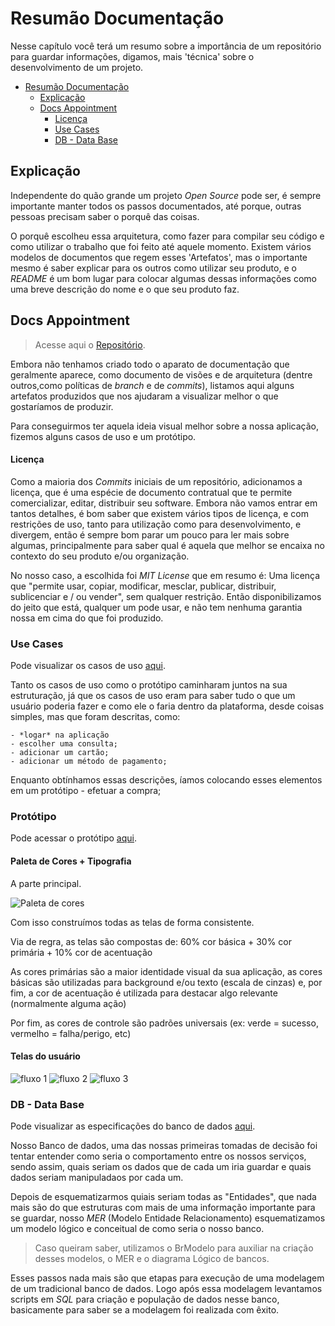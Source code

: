 # Resumão Documentação

Nesse capítulo você terá um resumo sobre a importância de um repositório para guardar informações, digamos, mais 'técnica' sobre o desenvolvimento de um projeto.

- [Resumão Documentação]()
  - [Explicação](#explicação)
  - [Docs Appointment](#Docs-Appointment)
    - [Licença](#Licença)
    - [Use Cases](#Use-Cases)
    - [DB - Data Base](#DB---Data-Base)
    

## Explicação

Independente do quão grande um projeto *Open Source* pode ser, é sempre importante manter todos os passos documentados, até porque, outras pessoas precisam saber o porquê das coisas.

O porquê escolheu essa arquitetura, como fazer para compilar seu código e como utilizar o trabalho que foi feito até aquele momento. Existem vários modelos de documentos que regem esses 'Artefatos', mas o importante mesmo é saber explicar para os outros como utilizar seu produto, e o *README* é um bom lugar para colocar algumas dessas informações como uma breve descrição do nome e o que seu produto faz.


## Docs Appointment

> Acesse aqui o [Repositório](https://github.com/appointment-octopus/docs/).

Embora não tenhamos criado todo o aparato de documentação que geralmente aparece, como documento de visões e de arquitetura (dentre outros,como políticas de *branch* e de *commits*), listamos aqui alguns artefatos produzidos que nos ajudaram a visualizar melhor o que gostaríamos de produzir.

Para conseguirmos ter aquela ideia visual melhor sobre a nossa aplicação, fizemos alguns casos de uso e um protótipo.

#### Licença

Como a maioria dos *Commits* iniciais de um repositório, adicionamos a licença, que é uma espécie de documento contratual que te permite comercializar, editar, distribuir seu software. Embora não vamos entrar em tantos detalhes, é bom saber que existem vários tipos de licença, e com restrições de uso, tanto para utilização como para desenvolvimento, e divergem, então é sempre bom parar um pouco para ler mais sobre algumas, principalmente para saber qual é aquela que melhor se encaixa no contexto do seu produto e/ou organização.

No nosso caso, a escolhida foi *MIT License* que em resumo é: Uma licença que "permite usar, copiar, modificar, mesclar, publicar, distribuir, sublicenciar e / ou vender", sem qualquer restrição.
Então disponibilizamos do jeito que está, qualquer um pode usar, e não tem nenhuma garantia nossa em cima do que foi produzido.

### Use Cases

Pode visualizar os casos de uso [aqui](https://github.com/appointment-octopus/docs/tree/main/use_cases).

Tanto os casos de uso como o protótipo caminharam juntos na sua estruturação, já que os casos de uso eram para saber tudo o que um usuário poderia fazer e como ele o faria dentro da plataforma, desde coisas simples, mas que foram descritas, como:

    - *logar* na aplicação
    - escolher uma consulta;
    - adicionar um cartão;
    - adicionar um método de pagamento;

Enquanto obtínhamos essas descrições, íamos colocando esses elementos em um protótipo
    - efetuar a compra;

### Protótipo

Pode acessar o protótipo [aqui](https://www.figma.com/file/jvLCps7aAuxsvHVv1j9x7D/Appointment-Octopus?node-id=0%3A1).

#### Paleta de Cores + Tipografia

A parte principal.

![Paleta de cores](../../Imagens/prototipo_paleta_de_cores.png)

Com isso construímos todas as telas de forma consistente.

Via de regra, as telas são compostas de: 60% cor básica + 30% cor primária + 10% cor de acentuação

As cores primárias são a maior identidade visual da sua aplicação, as cores básicas são utilizadas para background e/ou texto (escala de cinzas) e, por fim, a cor de acentuação é utilizada para destacar algo relevante (normalmente alguma ação)

Por fim, as cores de controle são padrões universais (ex: verde = sucesso, vermelho = falha/perigo, etc)

#### Telas do usuário

![fluxo 1](../../Imagens/prototipo_fluxo_1.png)
![fluxo 2](../../Imagens/prototipo_fluxo_2.png)
![fluxo 3](../../Imagens/prototipo_fluxo_3.png)

### DB - Data Base

Pode visualizar as especificações do banco de dados [aqui](https://github.com/appointment-octopus/docs/tree/main/db).

Nosso Banco de dados, uma das nossas primeiras tomadas de decisão foi tentar entender como seria o comportamento entre os nossos serviços, sendo assim, quais seriam os dados que de cada um iria guardar e quais dados seriam manipuladaos por cada um.

Depois de esquematizarmos quiais seriam todas as "Entidades", que nada mais são do que estruturas com mais de uma informação importante para se guardar,  nosso *MER* (Modelo Entidade Relacionamento) esquematizamos um modelo lógico e conceitual de como seria o nosso banco.

> Caso queiram saber, utilizamos o BrModelo para auxiliar na criação desses modelos, o MER e o diagrama Lógico de bancos.

Esses passos nada mais são que etapas para execução de uma modelagem de um tradicional banco de dados. Logo após essa modelagem levantamos scripts em *SQL* para criação e população de dados nesse banco, basicamente para saber se a modelagem foi realizada com êxito.
